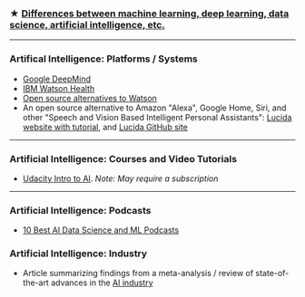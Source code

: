 ### ★ [Differences between machine learning, deep learning, data science, artificial intelligence, etc.](http://www.datasciencecentral.com/profiles/blogs/difference-between-machine-learning-data-science-ai-deep-learning)

---

### Artifical Intelligence: Platforms / Systems
- [Google DeepMind](https://deepmind.com/) 
- [IBM Watson Health](https://www.ibm.com/watson/health/)
- [Open source alternatives to Watson](https://www.quora.com/What-are-alternatives-to-IBM-Watson)
- An open source alternative to Amazon "Alexa", Google Home, Siri, and other "Speech and Vision Based Intelligent Personal Assistants": [Lucida website with tutorial](http://lucida.ai/), and [Lucida GitHub site](https://github.com/claritylab/lucida)

---

### Artificial Intelligence: Courses and Video Tutorials
- [Udacity Intro to AI](https://www.udacity.com/course/intro-to-artificial-intelligence--cs271). _Note: May require a subscription_

---

### Artificial Intelligence: Podcasts
- [10 Best AI Data Science and ML Podcasts](https://medium.com/startup-grind/the-10-best-ai-data-science-and-machine-learning-podcasts-d7495cfb127c)

### Artificial Intelligence: Industry
- Article summarizing findings from a meta-analysis / review of state-of-the-art advances in the [AI industry](https://machinelearnings.co/winning-strategies-for-applied-ai-companies-f02cac0a6ad8) 

